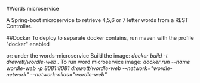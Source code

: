 #Words microservice

A Spring-boot microservice to retrieve 4,5,6 or 7 letter words from a REST Controller.

##Docker
To deploy to separate docker contains, run maven with the profile "docker" enabled

or: under the words-microservice
Build the image:
_docker build -t drewett/wordle-web ._
To run word microservice image:
_docker run --name wordle-web -p 8081:8081 drewett/wordle-web --network="wordle-network" --network-alias="wordle-web"_






